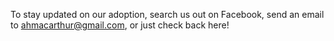 To stay updated on our adoption, search us out on Facebook, send an email to [ahmacarthur@gmail.com](mailto:ahmacarthur@gmail.com), or just check back here!
